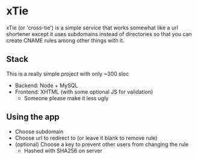 # xTie
xTie (or 'cross-tie') is a simple service that works somewhat like a url shortener except it uses subdomains instead of directories so that you can create CNAME rules among other things with it.

## Stack
This is a really simple project with only ~300 sloc
- Backend: Node + MySQL
- Frontend: XHTML (with some optional JS for validation)
   + Someone please make it less ugly

## Using the app
- Choose subdomain
- Choose url to redirect to (or leave it blank to remove rule)
- (optional) Choose a key to prevent other users from changing the rule
    - Hashed with SHA256 on server
